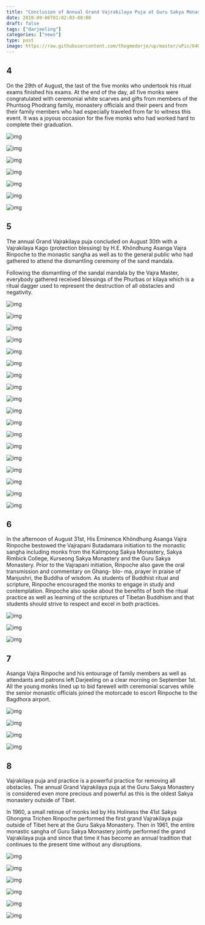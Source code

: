 ```yaml
---
title: "Conclusion of Annual Grand Vajrakilaya Puja at Guru Sakya Monastery, Darjeeling (Part II)"
date: 2018-09-06T01:02:03-08:00
draft: false
tags: ["darjeeling"]
categories: ["news"]
type: post
image: https://raw.githubusercontent.com/thogmedorje/up/master/uPic/640-20200510120358913.jpeg
---
```


## 4


On the 29th of August, the last of the five monks who undertook his ritual exams finished his exams. At the end of the day, all five monks were congratulated with ceremonial white scarves and gifts from members of the Phuntsog Phodrang family, monastery officials and their peers and from their family members who had especially traveled from far to witness this event. It was a joyous occasion for the five monks who had worked hard to complete their graduation.



![img](https://raw.githubusercontent.com/thogmedorje/up/master/uPic/640-20200510120358913.jpeg)

![img](https://raw.githubusercontent.com/thogmedorje/up/master/uPic/640-20200510120417015.jpeg)

![img](https://raw.githubusercontent.com/thogmedorje/up/master/uPic/640-20200510120340673-20200510120427807.jpeg)

![img](https://raw.githubusercontent.com/thogmedorje/up/master/uPic/640-20200510120542947.jpeg)

![img](https://raw.githubusercontent.com/thogmedorje/up/master/uPic/640-20200510120606282.jpeg)

![img](https://raw.githubusercontent.com/thogmedorje/up/master/uPic/640-20200510120616264.jpeg)

![img](https://raw.githubusercontent.com/thogmedorje/up/master/uPic/640-20200510120630325.jpeg)





## 5

The annual Grand Vajrakilaya puja concluded on August 30th with a Vajrakilaya Kago (protection blessing) by H.E. Khöndhung Asanga Vajra Rinpoche to the monastic sangha as well as to the general public who had gathered to attend the dismantling ceremony of the sand mandala.

Following the dismantling of the sandal mandala by the Vajra Master, everybody gathered received blessings of the Phurbas or kilaya which is a ritual dagger used to represent the destruction of all obstacles and negativity.


![img](https://raw.githubusercontent.com/thogmedorje/up/master/uPic/640-20200510120641857.jpeg)

![img](https://raw.githubusercontent.com/thogmedorje/up/master/uPic/640-20200510120654629.jpeg)

![img](https://raw.githubusercontent.com/thogmedorje/up/master/uPic/640-20200510120720820.jpeg)

![img](https://raw.githubusercontent.com/thogmedorje/up/master/uPic/640-20200510120731842.jpeg)

![img](https://raw.githubusercontent.com/thogmedorje/up/master/uPic/640-20200510120740172.jpeg)

![img](https://raw.githubusercontent.com/thogmedorje/up/master/uPic/640-20200510120751130.jpeg)

![img](https://raw.githubusercontent.com/thogmedorje/up/master/uPic/640-20200510120802328.jpeg)

![img](https://raw.githubusercontent.com/thogmedorje/up/master/uPic/640-20200510120812318.jpeg)

![img](https://raw.githubusercontent.com/thogmedorje/up/master/uPic/640-20200510120835137.jpeg)

![img](https://raw.githubusercontent.com/thogmedorje/up/master/uPic/640-20200510120902836.jpeg)

![img](https://raw.githubusercontent.com/thogmedorje/up/master/uPic/640-20200510120911912.jpeg)



![img](https://raw.githubusercontent.com/thogmedorje/up/master/uPic/640-20200510120923509.jpeg)

![img](https://raw.githubusercontent.com/thogmedorje/up/master/uPic/640-20200510120935066.jpeg)

![img](https://raw.githubusercontent.com/thogmedorje/up/master/uPic/640-20200510120942837.jpeg)

![img](https://raw.githubusercontent.com/thogmedorje/up/master/uPic/640-20200510120950590.jpeg)

![img](https://raw.githubusercontent.com/thogmedorje/up/master/uPic/640-20200510121002848.jpeg)

![img](https://raw.githubusercontent.com/thogmedorje/up/master/uPic/640-20200510121021889.jpeg)

![img](https://raw.githubusercontent.com/thogmedorje/up/master/uPic/640-20200510121030389.jpeg)



## 6


In the afternoon of August 31st, His Eminence Khöndhung Asanga Vajra Rinpoche bestowed the Vajrapani Butadamara initiation to the monastic sangha including monks from the Kalimpong Sakya Monastery, Sakya Rimbick College, Kurseong Sakya Monastery and the Guru Sakya Monastery.   Prior to the Vajrapani initiation, Rinpoche also gave the oral transmission and commentary on Ghang- blo- ma, prayer in praise of Manjushri, the Buddha of wisdom. As students of Buddhist ritual and scripture, Rinpoche encouraged the monks to engage in study and contemplation. Rinpoche also spoke about the benefits of both the ritual practice as well as learning of the scriptures of Tibetan Buddhism and that students should strive to respect and excel in both practices.


![img](https://raw.githubusercontent.com/thogmedorje/up/master/uPic/640-20200510121040979.jpeg)

![img](https://raw.githubusercontent.com/thogmedorje/up/master/uPic/640-20200510121048481.jpeg)

![img](https://raw.githubusercontent.com/thogmedorje/up/master/uPic/640-20200510121058125.jpeg)




## 7


Asanga Vajra Rinpoche and his entourage of family members as well as attendants and patrons left Darjeeling on a clear morning on September 1st. All the young monks lined up to bid farewell with ceremonial scarves while the senior monastic officials joined the motorcade to escort Rinpoche to the Bagdhora airport.


![img](https://raw.githubusercontent.com/thogmedorje/up/master/uPic/640-20200510121125381.jpeg)

![img](https://raw.githubusercontent.com/thogmedorje/up/master/uPic/640-20200510121132718.jpeg)

![img](https://raw.githubusercontent.com/thogmedorje/up/master/uPic/640-20200510121150876.jpeg)

![img](https://raw.githubusercontent.com/thogmedorje/up/master/uPic/640-20200510121205388.jpeg)




## 8


Vajrakilaya puja and practice is a powerful practice for removing all obstacles. The annual Grand Vajrakilaya puja at the Guru Sakya Monastery is considered even more precious and powerful as this is the oldest Sakya monastery outside of Tibet.

In 1960, a small retinue of monks led by His Holiness the 41st Sakya Ghongma Trichen Rinpoche performed the first grand Vajrakilaya puja outside of Tibet here at the Guru Sakya Monastery. Then in 1961, the entire monastic sangha of Guru Sakya Monastery jointly performed the grand Vajrakilaya puja and since that time it has become an annual tradition that continues to the present time without any disruptions.



![img](https://raw.githubusercontent.com/thogmedorje/up/master/uPic/640-20200510121223832.jpeg)

![img](https://raw.githubusercontent.com/thogmedorje/up/master/uPic/640-20200510121230206.jpeg)

![img](https://raw.githubusercontent.com/thogmedorje/up/master/uPic/640-20200510121236314.jpeg)

![img](https://raw.githubusercontent.com/thogmedorje/up/master/uPic/640-20200510121313079.jpeg)



![img](https://raw.githubusercontent.com/thogmedorje/up/master/uPic/640-20200510121252734.jpeg)

![img](https://raw.githubusercontent.com/thogmedorje/up/master/uPic/640-20200510121327513.jpeg)



